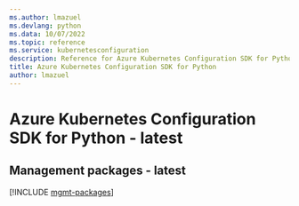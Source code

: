 ```yaml
---
ms.author: lmazuel
ms.devlang: python
ms.data: 10/07/2022
ms.topic: reference
ms.service: kubernetesconfiguration
description: Reference for Azure Kubernetes Configuration SDK for Python
title: Azure Kubernetes Configuration SDK for Python
author: lmazuel
---
```

# Azure Kubernetes Configuration SDK for Python - latest

## Management packages - latest
[!INCLUDE [mgmt-packages](kubernetes-configuration-mgmt-index.md)]